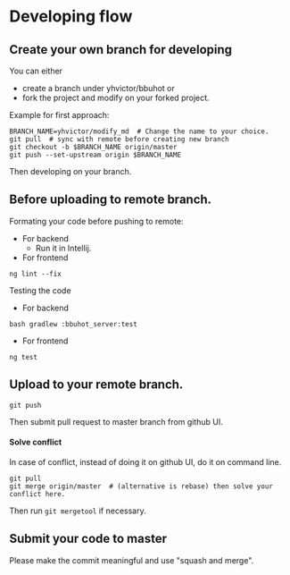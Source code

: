 Developing flow
===============

## Create your own branch for developing
You can either
* create a branch under yhvictor/bbuhot or
* fork the project and modify on your forked project.

Example for first approach:
```
BRANCH_NAME=yhvictor/modify_md  # Change the name to your choice.
git pull  # sync with remote before creating new branch
git checkout -b $BRANCH_NAME origin/master
git push --set-upstream origin $BRANCH_NAME
```
Then developing on your branch.

## Before uploading to remote branch.
Formating your code before pushing to remote:
* For backend
  * Run it in Intellij.
* For frontend
```
ng lint --fix
```

Testing the code
* For backend
```
bash gradlew :bbuhot_server:test
```
* For frontend
```
ng test
```

## Upload to your remote branch.
```
git push
```
Then submit pull request to master branch from github UI.
#### Solve conflict
In case of conflict, instead of doing it on github UI, do it on command line.
```
git pull
git merge origin/master  # (alternative is rebase) then solve your conflict here.
```
Then run `git mergetool` if necessary.

## Submit your code to master
Please make the commit meaningful and use "squash and merge".
